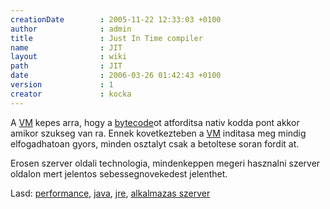 ```yaml
---
creationDate        : 2005-11-22 12:33:03 +0100 
author              : admin 
title               : Just In Time compiler 
name                : JIT 
layout              : wiki 
path                : JIT 
date                : 2006-03-26 01:42:43 +0100 
version             : 1 
creator             : kocka 
---
```

A [VM](Missing.html) kepes arra, hogy a [bytecode](bytecode.html)ot atforditsa nativ kodda pont akkor amikor szukseg van ra. Ennek kovetkezteben a [VM](Missing.html) inditasa meg mindig elfogadhatoan gyors, minden osztalyt csak a betoltese soran fordit at.

Erosen szerver oldali technologia, mindenkeppen megeri hasznalni szerver oldalon mert jelentos sebessegnovekedest jelenthet.

Lasd: [performance](Missing.html), [java](java.html), [jre](JRE.html), [alkalmazas szerver](Alkalmazas%20Szerver.html)
